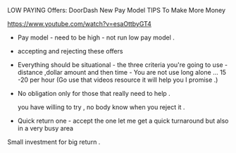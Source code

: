 

LOW PAYING Offers: DoorDash New Pay Model TIPS To Make More Money

https://www.youtube.com/watch?v=esaOttbyGT4  

-  Pay model  - need to be high -  not run low pay model .
-  accepting and rejecting these offers 
- Everything should be situational - the three criteria you're going to use - distance ,dollar amount and then time - You are not use long alone ...   15 -20 per hour   (Go use that videos resource it will help you I promise .)

- No obligation only for those that really need to help .

  you have willing to try , no body know when you reject it . 

- Quick return one -  accept the one let me get a quick turnaround but also in a very busy area



Small investment for big return .

